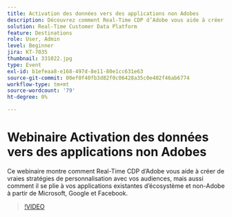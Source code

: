 ```yaml
---
title: Activation des données vers des applications non Adobes
description: Découvrez comment Real-Time CDP d’Adobe vous aide à créer de vraies stratégies de personnalisation avec vos audiences, mais aussi comment il se plie à vos applications d’éco-système existantes et non-Adobes à partir de Microsoft, Google et Facebook.
solution: Real-Time Customer Data Platform
feature: Destinations
role: User, Admin
level: Beginner
jira: KT-7035
thumbnail: 331022.jpg
type: Event
exl-id: b1efeaa8-e168-497d-8e11-80e1cc631e63
source-git-commit: 00ef0f40fb3d82f0c06428a35c0e402f46ab6774
workflow-type: tm+mt
source-wordcount: '79'
ht-degree: 0%

---
```


# Webinaire Activation des données vers des applications non Adobes

Ce webinaire montre comment Real-Time CDP d’Adobe vous aide à créer de vraies stratégies de personnalisation avec vos audiences, mais aussi comment il se plie à vos applications existantes d’écosystème et non-Adobe à partir de Microsoft, Google et Facebook.

>[!VIDEO](https://video.tv.adobe.com/v/331022/?learn=on)


